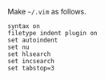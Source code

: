 Make `~/.vim` as follows.
```
syntax on
filetype indent plugin on
set autoindent
set nu
set hlsearch
set incsearch
set tabstop=3
```
